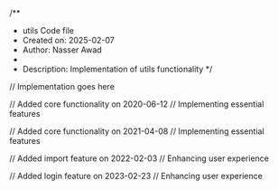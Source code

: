 /**
 * utils Code file
 * Created on: 2025-02-07
 * Author: Nasser Awad
 *
 * Description: Implementation of utils functionality
 */
 
// Implementation goes here


// Added core functionality on 2020-06-12
// Implementing essential features

// Added core functionality on 2021-04-08
// Implementing essential features

// Added import feature on 2022-02-03
// Enhancing user experience

// Added login feature on 2023-02-23
// Enhancing user experience
